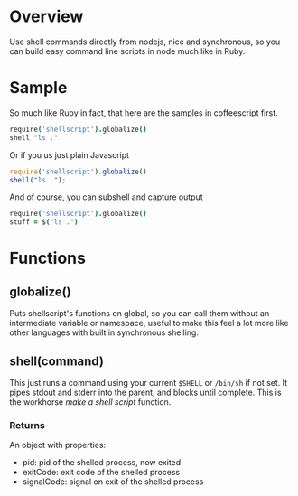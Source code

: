 # Overview #
Use shell commands directly from nodejs, nice and synchronous, so you
can build easy command line scripts in node much like in Ruby.

# Sample #
So much like Ruby in fact, that here are the samples in coffeescript
first.
```coffeescript
require('shellscript').globalize()
shell "ls ."
```

Or if you us just plain Javascript
```javascript
require('shellscript').globalize()
shell("ls .");
```

And of course, you can subshell and capture output
```coffeescript
require('shellscript').globalize()
stuff = $("ls .")
```

# Functions #

## globalize() ##
Puts shellscript's functions on global, so you can call them without
an intermediate variable or namespace, useful to make this feel a lot
more like other languages with built in synchronous shelling.

## shell(command) ##
This just runs a command using your current `$SHELL` or `/bin/sh` if not
set. It pipes stdout and stderr into the parent, and blocks until
complete. This is the workhorse _make a shell script_ function.

### Returns ###
An object with properties:

* pid: pid of the shelled process, now exited
* exitCode: exit code of the shelled process
* signalCode: signal on exit of the shelled process

